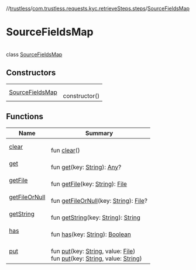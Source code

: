 //[trustless](../../../index.md)/[com.trustless.requests.kyc.retrieveSteps.steps](../index.md)/[SourceFieldsMap](index.md)

# SourceFieldsMap

\
class [SourceFieldsMap](index.md)

## Constructors

| | |
|---|---|
| [SourceFieldsMap](-source-fields-map.md) | <br>constructor() |

## Functions

| Name | Summary |
|---|---|
| [clear](clear.md) | <br>fun [clear](clear.md)() |
| [get](get.md) | <br>fun [get](get.md)(key: [String](https://kotlinlang.org/api/latest/jvm/stdlib/kotlin/-string/index.html)): [Any](https://kotlinlang.org/api/latest/jvm/stdlib/kotlin/-any/index.html)? |
| [getFile](get-file.md) | <br>fun [getFile](get-file.md)(key: [String](https://kotlinlang.org/api/latest/jvm/stdlib/kotlin/-string/index.html)): [File](https://developer.android.com/reference/kotlin/java/io/File.html) |
| [getFileOrNull](get-file-or-null.md) | <br>fun [getFileOrNull](get-file-or-null.md)(key: [String](https://kotlinlang.org/api/latest/jvm/stdlib/kotlin/-string/index.html)): [File](https://developer.android.com/reference/kotlin/java/io/File.html)? |
| [getString](get-string.md) | <br>fun [getString](get-string.md)(key: [String](https://kotlinlang.org/api/latest/jvm/stdlib/kotlin/-string/index.html)): [String](https://kotlinlang.org/api/latest/jvm/stdlib/kotlin/-string/index.html) |
| [has](has.md) | <br>fun [has](has.md)(key: [String](https://kotlinlang.org/api/latest/jvm/stdlib/kotlin/-string/index.html)): [Boolean](https://kotlinlang.org/api/latest/jvm/stdlib/kotlin/-boolean/index.html) |
| [put](put.md) | <br>fun [put](put.md)(key: [String](https://kotlinlang.org/api/latest/jvm/stdlib/kotlin/-string/index.html), value: [File](https://developer.android.com/reference/kotlin/java/io/File.html))<br>fun [put](put.md)(key: [String](https://kotlinlang.org/api/latest/jvm/stdlib/kotlin/-string/index.html), value: [String](https://kotlinlang.org/api/latest/jvm/stdlib/kotlin/-string/index.html)) |
